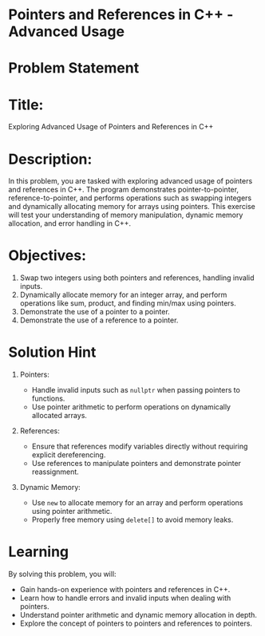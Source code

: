 # Pointers and References in C++ - Advanced Usage

# Problem Statement

# Title:
Exploring Advanced Usage of Pointers and References in C++

# Description:
In this problem, you are tasked with exploring advanced usage of pointers and references in C++. The program demonstrates pointer-to-pointer, reference-to-pointer, and performs operations such as swapping integers and dynamically allocating memory for arrays using pointers. This exercise will test your understanding of memory manipulation, dynamic memory allocation, and error handling in C++.

# Objectives:
1. Swap two integers using both pointers and references, handling invalid inputs.
2. Dynamically allocate memory for an integer array, and perform operations like sum, product, and finding min/max using pointers.
3. Demonstrate the use of a pointer to a pointer.
4. Demonstrate the use of a reference to a pointer.

# Solution Hint
1. Pointers:
   - Handle invalid inputs such as `nullptr` when passing pointers to functions.
   - Use pointer arithmetic to perform operations on dynamically allocated arrays.

2. References:
   - Ensure that references modify variables directly without requiring explicit dereferencing.
   - Use references to manipulate pointers and demonstrate pointer reassignment.

3. Dynamic Memory:
   - Use `new` to allocate memory for an array and perform operations using pointer arithmetic.
   - Properly free memory using `delete[]` to avoid memory leaks.

# Learning
By solving this problem, you will:
- Gain hands-on experience with pointers and references in C++.
- Learn how to handle errors and invalid inputs when dealing with pointers.
- Understand pointer arithmetic and dynamic memory allocation in depth.
- Explore the concept of pointers to pointers and references to pointers.
